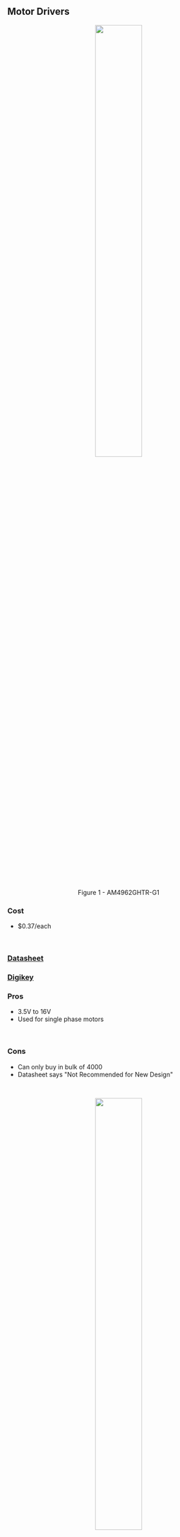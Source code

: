 ## Motor Drivers

<figure class="image">
  <div style="text-align: center">
  <img src="media/MD_1.png" width="50%"><br>
  Figure 1 - AM4962GHTR-G1
  </div>
</figure>

### Cost
- $0.37/each
<br>

### [Datasheet](https://www.diodes.com/assets/Datasheets/products_inactive_data/AM4962.pdf)

### [Digikey](https://www.digikey.com/en/products/detail/diodes-incorporated/AM4962GHTR-G1/7724835)

### Pros
- 3.5V to 16V 
- Used for single phase motors
<br>

### Cons
- Can only buy in bulk of 4000
- Datasheet says "Not Recommended for New Design"
<br>

<figure class="image">
  <div style="text-align: center">
  <img src="media/MD_2.png" width="50%"><br>
  Figure 2 - DRV8830DGQR
  </div>
</figure>

### Cost
- $2.41/each
<br>

### [Datasheet](https://www.ti.com/general/docs/suppproductinfo.tsp?distId=10&gotoUrl=https%3A%2F%2Fwww.ti.com%2Flit%2Fgpn%2Fdrv8830)
### [Digikey](https://www.digikey.com/en/products/detail/texas-instruments/DRV8830DGQR/2520903)

### Pros
- 5V to 20V
- Supports a wide range of motors
- Minimizes power dissipation
<br>

### Cons
- Low output voltage
- Extremely small size
<br>

<figure class="image">
  <div style="text-align: center">
  <img src="media/MD_3.png" width="50%"><br>
  Figure 3 - L298P
  </div>
</figure>

### Cost
- $12.75/each
<br>

### [Datasheet](https://www.st.com/content/ccc/resource/technical/document/datasheet/82/cc/3f/39/0a/29/4d/f0/CD00000240.pdf/files/CD00000240.pdf/jcr:content/translations/en.CD00000240.pdf)
### [Digikey](https://www.digikey.com/en/products/detail/stmicroelectronics/L298P/585919)

### Pros
- Drives relays, solenoids, DC and stepper motors
- 4.5V to 7V
<br>

### Cons
- Expensive
- Not a serial driver
<br>

## Motors
<figure class = "image">
  <div style="text-align: center">
  <img src="media/Fan.png" width="50%"><br>
  </div>
  Figure 4 - OD4010-05HB
</figure>

### Cost
- $12.36/each
<br>

### [Datasheet](https://media.digikey.com/pdf/Data%20Sheets/Orion%20Fans%20PDFs/OD4010.pdf)
### [Digikey](https://www.digikey.com/en/products/detail/orion-fans/OD4010-05HB/2621106)

### Pros
- 500mW
- 5V supply
- 10.5mm wide
- Variable speed control
<br>

### Cons
- Expensive for a small component
- Pulls too much current
<br>

<figure class="image">
  <div style="text-align: center">
  <img src="media/ServoMotor.png" width="50%"><br>
  Figure 5 - SER0006 - Servo Motor
  </div>
</figure>

### Cost
- $3.62/each
<br>

### [Datasheet](https://media.digikey.com/pdf/Data%20Sheets/DFRobot%20PDFs/SER0006_Web.pdf)
### [Digikey](https://www.digikey.com/en/products/detail/dfrobot/SER0006/7597224?utm_adgroup=Motors%20-%20AC%2C%20DC&utm_source=google&utm_medium=cpc&utm_campaign=Shopping_Product_Motors%2C%20Solenoids%2C%20Driver%20Boards%2FModules_NEW&utm_term=&utm_content=Motors%20-%20AC%2C%20DC&gclid=Cj0KCQiA8t2eBhDeARIsAAVEga1tQ2_MRK_ZuvTBrZQFvAZVM4fVOh2YmjY9mBGSyuwMvR2cvRgFpOMaAoY_EALw_wcB)

### Pros
- 4.5V with a working current of less than 500mA
- Small enough for a confined space
- Operational in -30 to +60 Celsius
<br>

### Cons
- Not linear in movement 
- Not the highest quality
<br>

<figure class="image">
  <div style="text-align: center">
  <img src="media/M_3.png" width="50%"><br>
  Figure 6 - DSOS-0416-05D
  </div>
</figure>

### Cost
- $3.30/each
<br>

### [Datasheet](https://www.farnell.com/datasheets/3035560.pdf)
### [Digikey](https://www.newark.com/delta/dsos-0416-05d/linear-solenoid-5vdc-3-3w/dp/76AH8218)

### Pros
- Cheap
- .66A needed
- Linear Solenoid
- 5 VDC
- 3.3 W
- 7.55 ohm
- DSOS Series
- Intermittent
- Push
<br>

### Cons
- Minimal product description
- Minimal datasheet
- Minute movement
- 8g of push force
<br>

## Temperature Sensors
<figure class = "image">
  <div style="text-align: center">
  <img src="media/TC74.png" width="50%"><br>
  Figure 7 - TC74A4-3.3VCTTR
  </div>
</figure>

### Cost
- $1.09/each
<br>

### [Datasheet](https://ww1.microchip.com/downloads/en/DeviceDoc/21462D.pdf)
### [Digikey](https://www.digikey.com/en/products/detail/microchip-technology/TC74A4-3-3VCTTR/443268)

### Pros
- Surface Mount
- 2.7V-5.5V
- Digital
- Operating Temperature: -40℃ - 125℃
- I2C Output Type
- ±2℃ Accuracy
- Currently Have in Storage 
- Easy Wiring
<br>

### Cons
- Slight increase in price
- Local Sensing only
<br>

<figure class="image">
  <div style="text-align: center">
  <img src="media/TS_2.png" width="50%"><br>
  Figure 8 - MAX6630MUT-T
  </div>
</figure>

### Cost
- $2.75/each
<br>

### [Datasheet](https://rocelec.widen.net/view/pdf/jxqayngxhf/MAXMS10478-1.pdf?t.download=true&u=5oefqw)
### [Digikey](https://www.digikey.com/en/products/detail/rochester-electronics-llc/MAX6630MUT-T/12104653)

### Pros
- Surface Mount
- SPI Output Type
- Operating Temperature: -55℃ - 150℃
- 3-5.5V (can use on either 3.3V or 5V power supplies)
- ±0.8℃ Accuracy (most accurate)
- In-Stock
- Digital
- Can be shipped in 4 days
<br>

### Cons
- Must be bought in bulk
- Most expensive relative to other options
<br>

<figure class="image">
  <div style="text-align: center">
  <img src="media/TS_3.png" width="50%"><br>
  Figure 9 - TMP112BIDRLR
  </div>
</figure>

### Cost
- $2.41/each
<br>

### [Datasheet](https://media.digikey.com/pdf/Data%20Sheets/UTD%20Semi%20PDFs/TMP112B.pdf)
### [Digikey](https://www.digikey.com/en/products/detail/umw/TMP112BIDRLR/16705925)

### Pros
- Surface Mount
- 1.4V-5.5V
- Digital
- Operating Temperature: -55℃ - 150℃
- I2C Output Type
- ±0.1-0.5℃ Accuracy
- In Stock
- Can Ship Immediately 
- Easy Wiring
<br>

### Cons
- Slight increase in price
- Local Sensing only
<br>

## Humidity Sensors
<figure class = "image">
  <div style="text-align: center">
  <img src="media/HumiditySensor.png" width="50%"><br>
  Figure 10 - HIH6130-021-001
  </div>
</figure>

### Cost
- $22.98/each
<br>

### [Datasheet](https://prod-edam.honeywell.com/content/dam/honeywell-edam/sps/siot/en-us/products/sensors/humidity-with-temperature-sensors/honeywell-humidicon-hih6100-series/documents/sps-siot-humidicon-hih6100-series-product-sheet-009059-6-en-ciid-142165.pdf)
### [Digikey](https://www.digikey.com/en/products/detail/honeywell-sensing-and-productivity-solutions/HIH6130-021-001/2704701)

### Pros
- Surface mount
- Output is 14b
- Accuracy is  ± 4.0% RH
- Output type: I2C
- Extensive datasheet with Typical application circuit examples
- Meets project requirements
<br>

### Cons
- Very expensive
- Smaller operating temperature 
(-25C to 85C)
<br>

<figure class="image">
  <div style="text-align: center">
  <img src="media/HS_2.png" width="50%"><br>
  Figure 11 - HIH6030-021-001
  </div>
</figure>

### Cost
- $13.98/each
<br>

### [Datasheet](https://prod-edam.honeywell.com/content/dam/honeywell-edam/sps/siot/en-us/products/sensors/humidity-with-temperature-sensors/honeywell-humidicon-hih6000-series/documents/sps-siot-hih6000-datasheet-009073-7-en-ciid-147070.pdf)
### [Digikey](https://www.digikey.com/en/products/detail/honeywell-sensing-and-productivity-solutions/HIH6030-021-001/4291625)

### Pros
- Relatively Inexpensive
- Output Type: I2C
- Output 14b
- Surface Mount
- In stock, no lead time
- Extensive datasheet
- Meets project requirements
- Wide operating temperature range (-40C to 100C)
<br>

### Cons
- Less accurate than the other two options by 0.5% RH
- Does not have a built-in filter
<br>

<figure class="image">
  <div style="text-align: center">
  <img src="media/HS_3.png" width="50%"><br>
  Figure 12 - HIH6131-021-001
  </div>
</figure>

### Cost
- $24.61/each
<br>

### [Datasheet](https://prod-edam.honeywell.com/content/dam/honeywell-edam/sps/siot/en-us/products/sensors/humidity-with-temperature-sensors/honeywell-humidicon-hih6100-series/documents/sps-siot-humidicon-hih6100-series-product-sheet-009059-6-en-ciid-142165.pdf)
### [Digikey](https://www.digikey.com/en/products/detail/honeywell-sensing-and-productivity-solutions/HIH6131-021-001/2704702)

### Pros
- Relatively Inexpensive
- Output Type: I2C
- Output 14b
- Accuracy: ± 4.0% RH
- Surface Mount
- In stock, no lead time
- Extensive datasheet
- Meets project requirements
<br>

### Cons
- Very expensive
- Smaller operating temperature 
(-25C to 85C)
<br>

## 3.3V Power Regulators
<figure class = "image">
  <div style="text-align: center">
  <img src="media/PowerRegulator.png" width="50%"><br>
  Figure 13 - RT8059GJ5
  </div>
</figure>

### Cost
- $0.42/each
<br>

### [Datasheet](https://www.richtek.com/assets/product_file/RT8059/DS8059-06.pdf)
### [Digikey](https://www.digikey.com/en/products/detail/richtek-usa-inc/RT8059GJ5/2546006)

### Pros
- 1A output power
- Small size
- 1.5MHz switching frequency
<br>

### Cons
- 5.5V max input voltage
- Requires 3 capacitors, 2 resistors, and 1 inductor
<br>

<figure class="image">
  <div style="text-align: center">
  <img src="media/PR_2.png" width="50%"><br>
  Figure 14 - PAM2401SCADJ
  </div>
</figure>

### Cost
- $1.04/each
<br>

### [Datasheet](https://www.diodes.com/assets/Datasheets/PAM2401.pdf)
### [Digikey](https://www.digikey.com/en/products/detail/diodes-incorporated/PAM2401SCADJ/4898817)

### Pros
- Larger package to solder
- Step up for battery operation
- Adjustable 2.5-5V output
- 0.9V minimum input voltage
<br>

### Cons
- Requires 7 external components
- Step up only
- Needs additional pin to monitor power good indicator
<br>

<figure class="image">
  <div style="text-align: center">
  <img src="media/PR_3.png" width="50%"><br>
  Figure 15 - MPQ4558DN
  </div>
</figure>

### Cost
- $3.65/each
<br>

### [Datasheet](https://www.monolithicpower.com/en/documentview/productdocument/index/version/2/document_type/Datasheet/lang/en/sku/MPQ4558-AEC1/document_id/3864)
### [Digikey](https://www.digikey.com/en/products/detail/monolithic-power-systems-inc/MPQ4558DN-LF-Z/5293016)

### Pros
- 95% efficiency
- Wide input voltage, 3.8-55V
- SOIC package
- 2MHz switching frequency
<br>

### Cons
- Bottom heat dissipation pad
- Requires up to 10 external components
- High cost

[Back to Home](index)
